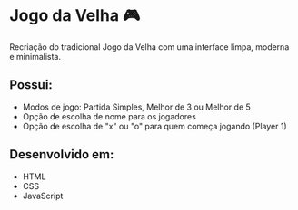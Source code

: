 # Jogo da Velha :video_game:

Recriação do tradicional Jogo da Velha com uma interface limpa, moderna e minimalista. 



## Possui: 

- Modos de jogo: Partida Simples, Melhor de 3 ou Melhor de 5
- Opção de escolha de nome para os jogadores
- Opção de escolha de "x" ou "o" para quem começa jogando (Player 1)



## Desenvolvido em:

- HTML
- CSS
- JavaScript